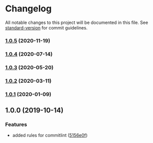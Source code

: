 # Changelog

All notable changes to this project will be documented in this file. See [standard-version](https://github.com/conventional-changelog/standard-version) for commit guidelines.

### [1.0.5](https://github.com/wowvendor/commitlint-config/compare/v1.0.4...v1.0.5) (2020-11-19)

### [1.0.4](https://github.com/wowvendor/commitlint-config/compare/v1.0.3...v1.0.4) (2020-07-14)

### [1.0.3](https://github.com/wowvendor/commitlint-config/compare/v1.0.2...v1.0.3) (2020-05-20)

### [1.0.2](https://github.com/wowvendor/commitlint-config/compare/v1.0.1...v1.0.2) (2020-03-11)

### [1.0.1](https://github.com/wowvendor/commitlint-config/compare/v1.0.0...v1.0.1) (2020-01-09)

## 1.0.0 (2019-10-14)

### Features

- added rules for commitlint
  ([5156e0f](https://github.com/wowvendor/commitlint-config/commit/5156e0f0deffc9b86200b47bcf507c14d7501a24))
